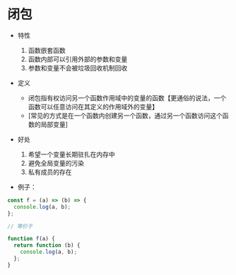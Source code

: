 # 闭包

- 特性

  1. 函数嵌套函数
  2. 函数内部可以引用外部的参数和变量
  3. 参数和变量不会被垃圾回收机制回收

- 定义

  - 闭包指有权访问另一个函数作用域中的变量的函数【更通俗的说法，一个函数可以任意访问在其定义的作用域外的变量】
  - [常见的方式是在一个函数内创建另一个函数，通过另一个函数访问这个函数的局部变量]

- 好处

  1. 希望一个变量长期驻扎在内存中
  2. 避免全局变量的污染
  3. 私有成员的存在

- 例子：

```javascript
const f = (a) => (b) => {
  console.log(a, b);
};

// 等价于

function f(a) {
  return function (b) {
    console.log(a, b);
  };
}
```

